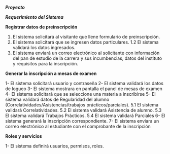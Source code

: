 ***Proyecto***

***Requerimiento del Sistema***

**Registrar datos de preinscripción**

1. El sistema solicitará al visitante que llene formulario de preinscripción.
1. El sistema solicitará que se ingresen datos particulares.
1.2 El sistema validará los datos ingresados.
2. El sistema enviará un correo electrónico al solicitante con información del pan de estudio de la carrera y sus incumbencias, datos del instituto y requisitos para la inscripción. 


**Generar la inscripción a mesas de examen**

1- El sistema solicitará usuario y contraseña
2- El sistema validará los datos de logueo
3- El sistema mostrara en pantalla el panel de mesas de examen
4- El sistema solicitará que se seleccione una materia a inscribirse
5- El sistema validará datos de Regularidad del alumno (Correlatividades/Asistencias/trabajos     prácticos/parciales).
5.1 El sistema validará Correlatividades.
5.2 El sistema validará Asistencia de alumno.
5.3 El sistema validará Trabajos Prácticos. 
5.4 El sistema validará Parciales
6- El sistema generará la inscripción correspondiente.
7- El sistema enviara un correo electrónico al estudiante con el comprobante de la inscripción

**Roles y servicios**

1- El sistema definirá usuarios, permisos, roles.
